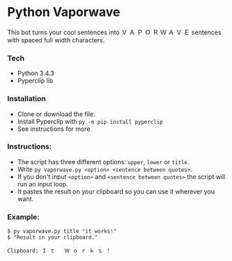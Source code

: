 # Python Vaporwave

This bot turns your cool sentences into Ｖ Ａ Ｐ Ｏ Ｒ Ｗ Ａ Ｖ Ｅ sentences with spaced full width characters.

### Tech

 - Python 3.4.3
 - Pyperclip lib

### Installation

 - Clone or download the file.
 - Install Pyperclip with `py -m pip install pyperclip`
 - See instructions for more

### Instructions:

  - The script has three different options: `upper`, `lower` or `title`. 
  - Write `py vaporwave.py <option> <sentence between quotes>`.
  - If you don't input `<option>` and `<sentence between quotes>` the script will run an input loop. 
  - It pastes the result on your clipboard so you can use it wherever you want.
  
### Example:
```
$ py vaporwave.py title "it works!"
$ "Result in your clipboard."

Clipboard: Ｉ ｔ   Ｗ ｏ ｒ ｋ ｓ ！  
```


